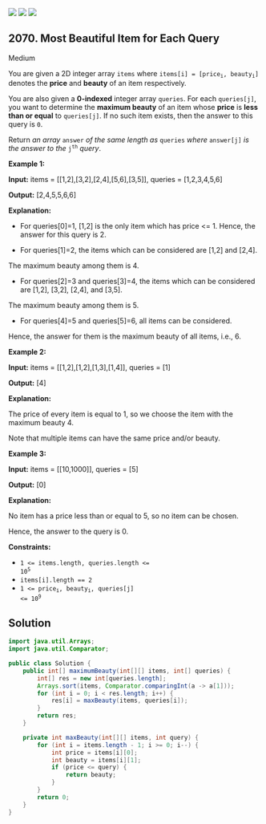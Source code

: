 [![](https://img.shields.io/github/stars/javadev/LeetCode-in-Java?label=Stars&style=flat-square)](https://github.com/javadev/LeetCode-in-Java)
[![](https://img.shields.io/github/forks/javadev/LeetCode-in-Java?label=Fork%20me%20on%20GitHub%20&style=flat-square)](https://github.com/javadev/LeetCode-in-Java/fork)
[![](https://img.shields.io/badge/-LeetCode%20in%20Kotlin-blue?style=flat-square)](https://github.com/javadev/LeetCode-in-Kotlin)

## 2070\. Most Beautiful Item for Each Query

Medium

You are given a 2D integer array `items` where <code>items[i] = [price<sub>i</sub>, beauty<sub>i</sub>]</code> denotes the **price** and **beauty** of an item respectively.

You are also given a **0-indexed** integer array `queries`. For each `queries[j]`, you want to determine the **maximum beauty** of an item whose **price** is **less than or equal** to `queries[j]`. If no such item exists, then the answer to this query is `0`.

Return _an array_ `answer` _of the same length as_ `queries` _where_ `answer[j]` _is the answer to the_ <code>j<sup>th</sup></code> _query_.

**Example 1:**

**Input:** items = \[\[1,2],[3,2],[2,4],[5,6],[3,5]], queries = [1,2,3,4,5,6]

**Output:** [2,4,5,5,6,6]

**Explanation:**

- For queries[0]=1, [1,2] is the only item which has price <= 1. Hence, the answer for this query is 2.

- For queries[1]=2, the items which can be considered are [1,2] and [2,4].

The maximum beauty among them is 4.

- For queries[2]=3 and queries[3]=4, the items which can be considered are [1,2], [3,2], [2,4], and [3,5].

The maximum beauty among them is 5.

- For queries[4]=5 and queries[5]=6, all items can be considered.

Hence, the answer for them is the maximum beauty of all items, i.e., 6. 

**Example 2:**

**Input:** items = \[\[1,2],[1,2],[1,3],[1,4]], queries = [1]

**Output:** [4]

**Explanation:**

The price of every item is equal to 1, so we choose the item with the maximum beauty 4.

Note that multiple items can have the same price and/or beauty. 

**Example 3:**

**Input:** items = \[\[10,1000]], queries = [5]

**Output:** [0]

**Explanation:**

No item has a price less than or equal to 5, so no item can be chosen.

Hence, the answer to the query is 0. 

**Constraints:**

*   <code>1 <= items.length, queries.length <= 10<sup>5</sup></code>
*   `items[i].length == 2`
*   <code>1 <= price<sub>i</sub>, beauty<sub>i</sub>, queries[j] <= 10<sup>9</sup></code>

## Solution

```java
import java.util.Arrays;
import java.util.Comparator;

public class Solution {
    public int[] maximumBeauty(int[][] items, int[] queries) {
        int[] res = new int[queries.length];
        Arrays.sort(items, Comparator.comparingInt(a -> a[1]));
        for (int i = 0; i < res.length; i++) {
            res[i] = maxBeauty(items, queries[i]);
        }
        return res;
    }

    private int maxBeauty(int[][] items, int query) {
        for (int i = items.length - 1; i >= 0; i--) {
            int price = items[i][0];
            int beauty = items[i][1];
            if (price <= query) {
                return beauty;
            }
        }
        return 0;
    }
}
```